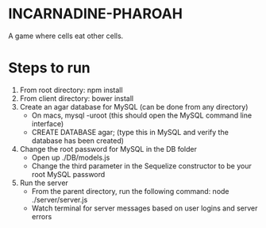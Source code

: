 # INCARNADINE-PHAROAH

A game where cells eat other cells.

# Steps to run
1. From root directory: npm install
2. From client directory: bower install
3. Create an agar database for MySQL (can be done from any directory)
   - On macs, mysql -uroot <password> (this should open the MySQL command line interface)
   - CREATE DATABASE agar; (type this in MySQL and verify the database has been created)
4. Change the root password for MySQL in the DB folder
   - Open up ./DB/models.js
   - Change the third parameter in the Sequelize constructor to be your root MySQL password
5. Run the server
   - From the parent directory, run the following command: node ./server/server.js
   - Watch terminal for server messages based on user logins and server errors
   
